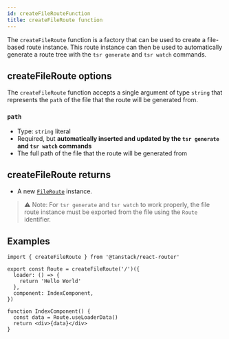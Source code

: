 ```yaml
---
id: createFileRouteFunction
title: createFileRoute function
---
```


The `createFileRoute` function is a factory that can be used to create a file-based route instance. This route instance can then be used to automatically generate a route tree with the `tsr generate` and `tsr watch` commands.

## createFileRoute options

The `createFileRoute` function accepts a single argument of type `string` that represents the `path` of the file that the route will be generated from.

### `path`

- Type: `string` literal
- Required, but **automatically inserted and updated by the `tsr generate` and `tsr watch` commands**
- The full path of the file that the route will be generated from

## createFileRoute returns

- A new [`FileRoute`](../FileRouteClass) instance.

> ⚠️ Note: For `tsr generate` and `tsr watch` to work properly, the file route instance must be exported from the file using the `Route` identifier.

## Examples

```tsx
import { createFileRoute } from '@tanstack/react-router'

export const Route = createFileRoute('/')({
  loader: () => {
    return 'Hello World'
  },
  component: IndexComponent,
})

function IndexComponent() {
  const data = Route.useLoaderData()
  return <div>{data}</div>
}
```
